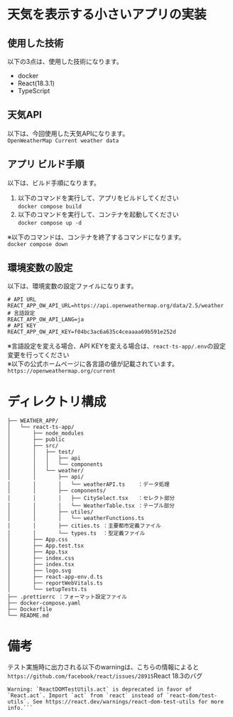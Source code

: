 # 天気を表示する小さいアプリの実装

## 使用した技術
以下の3点は、使用した技術になります。
- docker
- React(18.3.1)
- TypeScript

## 天気API
以下は、今回使用した天気APIになります。  
```OpenWeatherMap Current weather data```  

## アプリ ビルド手順
以下は、ビルド手順になります。 　

1. 以下のコマンドを実行して、アプリをビルドしてください  
```docker compose build```  
1. 以下のコマンドを実行して、コンテナを起動してください  
```docker compose up -d ```  

※以下のコマンドは、コンテナを終了するコマンドになります。  
```docker compose down```  

## 環境変数の設定
以下は、環境変数の設定ファイルになります。  
```
# API URL
REACT_APP_OW_API_URL=https://api.openweathermap.org/data/2.5/weather
# 言語設定
REACT_APP_OW_API_LANG=ja
# API KEY
REACT_APP_OW_API_KEY=f04bc3ac6a635c4ceaaaa69b591e252d
``` 
※言語設定を変える場合、API KEYを変える場合は、```react-ts-app/.env```の設定変更を行ってください  
※以下の公式ホームページに各言語の値が記載されています。  
```https://openweathermap.org/current```

# ディレクトリ構成
```
├── WEATHER_APP/
│   └── react-ts-app/
│       ├── node_modules
│       ├── public
│       ├── src/
│       │   ├── test/
│       │   │   ├── api
│       │   │   └── components
│       │   └── weather/
│       │       ├── api/
│       │       │   └── weatherAPI.ts    ：データ処理
│       │       ├── components/
│       │       │   ├── CitySelect.tsx   ：セレクト部分
│       │       │   └── WeatherTable.tsx ：テーブル部分
│       │       ├── utiles/
│       │       │   └── weatherFunctions.ts
│       │       ├── cities.ts ：主要都市定義ファイル
│       │       └── types.ts  ：型定義ファイル
│       ├── App.css
│       ├── App.test.tsx
│       ├── App.tsx
│       ├── index.css
│       ├── index.tsx
│       ├── logo.svg
│       ├── react-app-env.d.ts
│       ├── reportWebVitals.ts
│       └── setupTests.ts
├── .prettierrc ：フォーマット設定ファイル
├── docker-compose.yaml
├── Dockerfile
└── README.md
```

# 備考
テスト実施時に出力される以下のwarningは、こちらの情報によると```https://github.com/facebook/react/issues/28915```React 18.3のバグ  
``` TEXT
Warning: `ReactDOMTestUtils.act` is deprecated in favor of `React.act`. Import `act` from `react` instead of `react-dom/test-utils`. See https://react.dev/warnings/react-dom-test-utils for more info.```